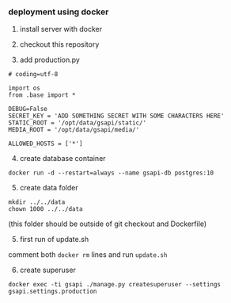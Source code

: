 ### deployment using docker

1) install server with docker

2) checkout this repository

3) add production.py

```
# coding=utf-8

import os
from .base import *

DEBUG=False
SECRET_KEY = 'ADD SOMETHING SECRET WITH SOME CHARACTERS HERE'
STATIC_ROOT = '/opt/data/gsapi/static/'
MEDIA_ROOT = '/opt/data/gsapi/media/'

ALLOWED_HOSTS = ['*']
```

4) create database container

```
docker run -d --restart=always --name gsapi-db postgres:10
```

5) create data folder

```
mkdir ../../data
chown 1000 ../../data
```

(this folder should be outside of git checkout and Dockerfile)

5) first run of update.sh

comment both ``docker rm`` lines and run ``update.sh``

6) create superuser

```
docker exec -ti gsapi ./manage.py createsuperuser --settings gsapi.settings.production
```
